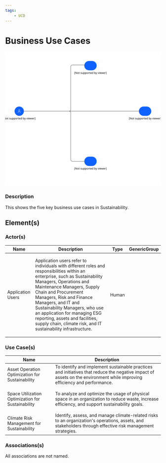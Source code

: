 ```yaml
---
tags:
    - UCD
---
```


#  Business Use Cases



![Business Use Cases](../../../../img/usecasediagram_51bAukq0tUQu_mYaE4xfnB.svg)



### Description

<p>This shows the five key business use cases in Sustainability.</p>







## Element(s)


### Actor(s)

| Name | Description | Type | GenericGroup |
| --- | --- | --- | --- |
 | Application Users | <p>Application users refer to individuals with different roles and responsibilities within an enterprise, such as Sustainability Managers, Operations and Maintenance Managers, Supply Chain and Procurement Managers, Risk and Finance Managers, and IT and Sustainability Managers, who use an application for managing ESG reporting, assets and facilities, supply chain, climate risk, and IT sustainability infrastructure.</p> | Human |  |





### Use Case(s)
| Name | Description |
| --- | --- |
| Asset Operation Optimization for Sustainability | To identify and implement sustainable practices and initiatives that reduce the negative impact of assets on the environment while improving efficiency and performance. | 
| Space Utilization Optimization for Sustainability | <p>To analyze and optimize the usage of physical space in an organization to reduce waste, increase efficiency, and support sustainability goals.</p> | 
| Climate Risk Management for Sustainability | Identify, assess, and manage climate-related risks to an organization's operations, assets, and stakeholders through effective risk management strategies. | 




### Associations(s)






All associations are not named.

    


